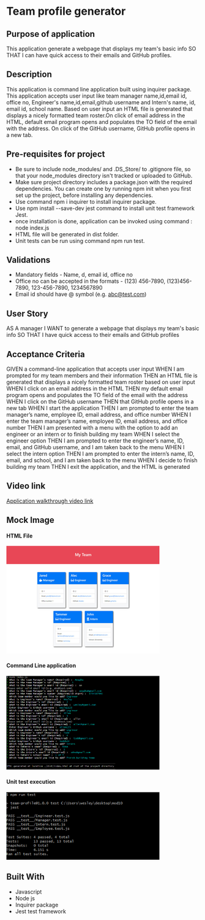 # Team profile generator

## Purpose of application
This application generate a webpage that displays my team's basic info SO THAT I can have quick access to their emails and GitHub profiles. 

## Description
This application is command line application built using inquirer package. This application accepts user input like team manager name,id,email id, office no, Engineer's name,id,email,github username and Intern's name, id, email id, school name. Based on user input an HTML file is generated that displays a nicely formatted team roster.On click of email address in the HTML,
default email program opens and populates the TO field of the email with the address. On click of the GitHub username, GitHub profile opens in a new tab.

## Pre-requisites for project
 * Be sure to include node_modules/ and .DS_Store/ to .gitignore file, so that your node_modules directory isn't tracked or uploaded to GitHub.
 * Make sure project directory includes a package.json with the required dependencies. You can create one by running npm init when you first set up the project, before installing any dependencies.
 * Use command npm i inquirer to install inquirer package.
 * Use npm install --save-dev jest command to install unit test framework Jest.
 * once installation is done, application can be invoked using command : node index.js
 * HTML file will be generated in dist folder.
 * Unit tests can be run using command npm run test.

## Validations 
* Mandatory fields - Name, d, email id, office no
* Office no can be accepted in the formats - (123) 456-7890, (123)456-7890, 123-456-7890, 
1234567890
* Email id should have @ symbol (e.g. abc@test.com)

 ## User Story
AS A manager
I WANT to generate a webpage that displays my team's basic info
SO THAT I have quick access to their emails and GitHub profiles

 ## Acceptance Criteria

GIVEN a command-line application that accepts user input
WHEN I am prompted for my team members and their information
THEN an HTML file is generated that displays a nicely formatted team roster based on user input
WHEN I click on an email address in the HTML
THEN my default email program opens and populates the TO field of the email with the address
WHEN I click on the GitHub username
THEN that GitHub profile opens in a new tab
WHEN I start the application
THEN I am prompted to enter the team manager’s name, employee ID, email address, and office number
WHEN I enter the team manager’s name, employee ID, email address, and office number
THEN I am presented with a menu with the option to add an engineer or an intern or to finish building my team
WHEN I select the engineer option
THEN I am prompted to enter the engineer’s name, ID, email, and GitHub username, and I am taken back to the menu
WHEN I select the intern option
THEN I am prompted to enter the intern’s name, ID, email, and school, and I am taken back to the menu
WHEN I decide to finish building my team
THEN I exit the application, and the HTML is generated

## Video link

[Application walkthrough video link](./images/Readme-Generator.mp4)

## Mock Image
#### HTML File
<div>
    <img src="./images/app.png" width="400px"/> 
</div>

#### Command Line application
<div>
    <img src="./images/commandline.png" width="400px"/> 
</div>

#### Unit test execution

<div>
    <img src="./images/unittest.png" width="400px"/> 
</div>


## Built With
* Javascript
* Node js
* Inquirer package
* Jest test framework
